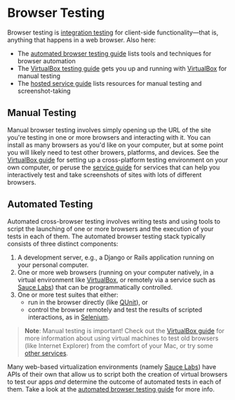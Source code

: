 # Browser Testing
Browser testing is [integration testing] for client-side functionality—that is, anything that happens in a web browser. Also here:

* The [automated browser testing guide](automation.md) lists tools and techniques for browser automation
* The [VirtualBox testing guide](VirtualBox.md) gets you up and running with [VirtualBox] for manual testing
* The [hosted service guide](services.md) lists resources for manual testing and screenshot-taking

## Manual Testing
Manual browser testing involves simply opening up the URL of the site you're testing in one or more browsers and interacting with it. You can install as many browsers as you'd like on your computer, but at some point you will likely need to test other browers, platforms, and devices. See the [VirtualBox guide](VirtualBox.md) for setting up a cross-platform testing environment on your own computer, or peruse the [service guide](services.md) for services that can help you interactively test and take screenshots of sites with lots of different browsers.

## Automated Testing
Automated cross-browser testing involves writing tests and using tools to script the launching of one or more browsers and the execution of your tests in each of them. The automated browser testing stack typically consists of three distinct components:

1. A development server, e.g., a Django or Rails application running on your personal computer.
2. One or more web browsers (running on your computer natively, in a virtual environment like [VirtualBox], or remotely via a service such as [Sauce Labs]) that can be programmatically controlled.
3. One or more test suites that either:
    * run in the browser directly (like [QUnit]), or
    * control the browser remotely and test the results of scripted interactions, as in [Selenium].

> **Note**: Manual testing is important! Check out the [VirtualBox guide](VirtualBox.md) for more information about using virtual machines to test old browsers (like Internet Explorer) from the comfort of your Mac, or try some [other services](services.md).

Many web-based virtualization environments (namely [Sauce Labs]) have APIs of their own that allow us to script both the creation of virtual browsers to test our apps *and* determine the outcome of automated tests in each of them. Take a look at the [automated browser testing guide](automation.md) for more info.

[Selenium]: http://docs.seleniumhq.org/
[Sauce Labs]: https://saucelabs.com/
[PhantomJS]: http://phantomjs.org/
[Browserling]: https://browserling.com/
[integration testing]: http://en.wikipedia.org/wiki/Integration_testing
[VirtualBox]: http://virtualbox.org/
[QUnit]: http://qunitjs.com/
